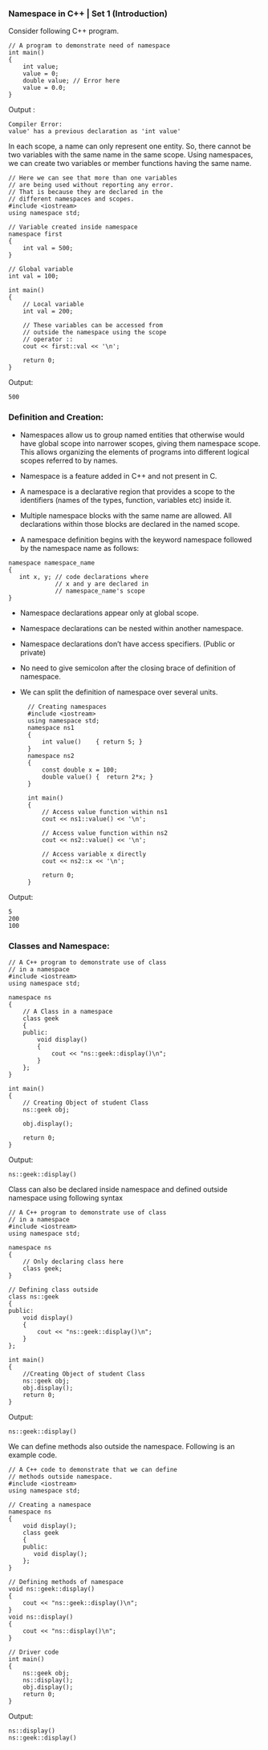 ### Namespace in C++ | Set 1 (Introduction)

Consider following C++ program.

    // A program to demonstrate need of namespace 
    int main() 
    { 
        int value; 
        value = 0; 
        double value; // Error here 
        value = 0.0; 
    } 
    
Output :
```
Compiler Error:
value' has a previous declaration as 'int value'
```

In each scope, a name can only represent one entity. So, there cannot be two variables with the same name in the same scope. Using namespaces, we can create two variables or member functions having the same name.

    // Here we can see that more than one variables  
    // are being used without reporting any error. 
    // That is because they are declared in the  
    // different namespaces and scopes. 
    #include <iostream> 
    using namespace std; 

    // Variable created inside namespace 
    namespace first 
    { 
        int val = 500; 
    } 

    // Global variable 
    int val = 100; 

    int main() 
    { 
        // Local variable 
        int val = 200; 

        // These variables can be accessed from 
        // outside the namespace using the scope 
        // operator :: 
        cout << first::val << '\n';  

        return 0; 
    } 
Output:
```
500
```
 

### Definition and Creation:

- Namespaces allow us to group named entities that otherwise would have global scope into narrower scopes, giving them namespace scope. This allows organizing the elements of programs into different logical scopes referred to by names.

- Namespace is a feature added in C++ and not present in C.

- A namespace is a declarative region that provides a scope to the identifiers (names of the types, function, variables etc) inside it.

- Multiple namespace blocks with the same name are allowed. All declarations within those blocks are declared in the named scope.

- A namespace definition begins with the keyword namespace followed by the namespace name as follows:

```
namespace namespace_name 
{
   int x, y; // code declarations where 
             // x and y are declared in 
             // namespace_name's scope
}
```

- Namespace declarations appear only at global scope.
- Namespace declarations can be nested within another namespace.
- Namespace declarations don’t have access specifiers. (Public or private)
- No need to give semicolon after the closing brace of definition of namespace.
- We can split the definition of namespace over several units.

        // Creating namespaces 
        #include <iostream> 
        using namespace std; 
        namespace ns1 
        { 
            int value()    { return 5; } 
        } 
        namespace ns2  
        { 
            const double x = 100; 
            double value() {  return 2*x; } 
        } 

        int main() 
        { 
            // Access value function within ns1 
            cout << ns1::value() << '\n';  

            // Access value function within ns2 
            cout << ns2::value() << '\n';  

            // Access variable x directly 
            cout << ns2::x << '\n';        

            return 0; 
        } 
Output:
```
5
200
100
```
### Classes and Namespace:

    // A C++ program to demonstrate use of class 
    // in a namespace 
    #include <iostream> 
    using namespace std; 

    namespace ns 
    { 
        // A Class in a namespace 
        class geek 
        { 
        public: 
            void display() 
            { 
                cout << "ns::geek::display()\n"; 
            } 
        }; 
    } 

    int main() 
    { 
        // Creating Object of student Class 
        ns::geek obj; 

        obj.display(); 

        return 0; 
    } 
    
Output:
```
ns::geek::display()
```
Class can also be declared inside namespace and defined outside namespace using following syntax

    // A C++ program to demonstrate use of class 
    // in a namespace 
    #include <iostream> 
    using namespace std; 

    namespace ns 
    { 
        // Only declaring class here 
        class geek; 
    } 

    // Defining class outside 
    class ns::geek 
    { 
    public: 
        void display() 
        { 
            cout << "ns::geek::display()\n"; 
        } 
    }; 

    int main() 
    { 
        //Creating Object of student Class 
        ns::geek obj; 
        obj.display(); 
        return 0; 
    } 
Output:
```
ns::geek::display()
```
We can define methods also outside the namespace. Following is an example code.

    // A C++ code to demonstrate that we can define  
    // methods outside namespace. 
    #include <iostream> 
    using namespace std; 

    // Creating a namespace 
    namespace ns 
    { 
        void display(); 
        class geek 
        { 
        public: 
           void display(); 
        }; 
    } 

    // Defining methods of namespace 
    void ns::geek::display() 
    { 
        cout << "ns::geek::display()\n"; 
    } 
    void ns::display() 
    { 
        cout << "ns::display()\n"; 
    } 

    // Driver code 
    int main() 
    { 
        ns::geek obj; 
        ns::display(); 
        obj.display(); 
        return 0; 
    } 
Output:
```
ns::display()
ns::geek::display()
```

